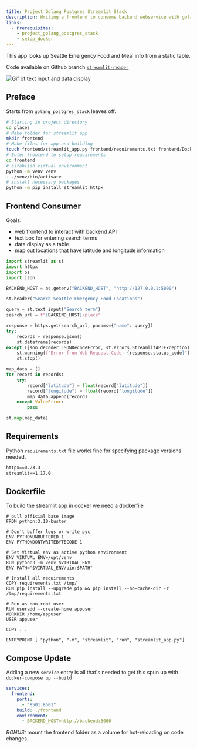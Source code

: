 ```yaml
---
title: Project Golang Postgres Streamlit Stack
description: Writing a frontend to consume backend webservice with golang, streamlit and postgres.
links:
  - Prerequisites:
    - project_golang_postgres_stack
    - setup_docker
---
```


This app looks up Seattle Emergency Food and Meal info from a static table.

Code available on Github branch [`streamlit-reader`](https://github.com/gerardrbentley/golang-webservices/tree/streamlit-reader)

![Gif of text input and data display](/images/seattle_food_lookup.gif)


## Preface

Starts from `golang_postgres_stack` leaves off.

```sh
# Starting in project directory
cd places
# Make folder for streamlit app
mkdir frontend
# Make files for app and building
touch frontend/streamlit_app.py frontend/requirements.txt frontend/Dockerfile
# Enter frontend to setup requirements
cd frontend
# establish virtual environment
python -m venv venv
. ./venv/bin/activate
# install necessary packages
python -m pip install streamlit httpx
```

## Frontend Consumer

Goals:

- web frontend to interact with backend API
- text box for entering search terms
- data display as a table
- map out locations that have latitude and longitude information

```py file="frontend/streamlit_app.py"
import streamlit as st
import httpx
import os
import json

BACKEND_HOST = os.getenv("BACKEND_HOST", "http://127.0.0.1:5000")

st.header("Search Seattle Emergency Food Locations")

query = st.text_input("Search term")
search_url = f"{BACKEND_HOST}/place"

response = httpx.get(search_url, params={"name": query})
try:
    records = response.json()
    st.dataframe(records)
except (json.decoder.JSONDecodeError, st.errors.StreamlitAPIException):
    st.warning(f"Error from Web Request Code: {response.status_code}")
    st.stop()

map_data = []
for record in records:
    try:
        record["latitude"] = float(record["latitude"])
        record["longitude"] = float(record["longitude"])
        map_data.append(record)
    except ValueError:
        pass

st.map(map_data)
```

## Requirements

Python `requirements.txt` file works fine for specifying package versions needed.

```txt file="frontend/requirements.txt"
httpx==0.23.3
streamlit==1.17.0
```

## Dockerfile

To build the streamlit app in docker we need a dockerfile

```docker file="frontend/Dockerfile"
# pull official base image
FROM python:3.10-buster

# Don't buffer logs or write pyc
ENV PYTHONUNBUFFERED 1
ENV PYTHONDONTWRITEBYTECODE 1

# Set Virtual env as active python environment
ENV VIRTUAL_ENV=/opt/venv
RUN python3 -m venv $VIRTUAL_ENV
ENV PATH="$VIRTUAL_ENV/bin:$PATH"

# Install all requirements
COPY requirements.txt /tmp/
RUN pip install --upgrade pip && pip install --no-cache-dir -r /tmp/requirements.txt

# Run as non-root user
RUN useradd --create-home appuser
WORKDIR /home/appuser
USER appuser

COPY . .

ENTRYPOINT [ "python", "-m", "streamlit", "run", "streamlit_app.py"]
```

## Compose Update

Adding a new `service` entry is all that's needed to get this spun up with `docker-compose up --build`

```yaml file="docker-compose.yml"
services:
  frontend:
    ports:
      - "8501:8501"
    build: ./frontend
    environment:
      - BACKEND_HOST=http://backend:5000
```

*BONUS:* mount the frontend folder as a volume for hot-reloading on code changes.
